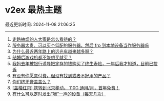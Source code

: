 # v2ex 最热主题

最近更新时间: 2024-11-08 21:06:25

--- 
1. [走路抽烟的人大家是怎么看待的？](https://www.v2ex.com/t/1087610) 
2. [服务器太贵，可以买个低配的服务器，然后 frp 到本地设备当作服务器吗](https://www.v2ex.com/t/1087616) 
3. [为什么最近两年路上的远光车越来越多啊？](https://www.v2ex.com/t/1087627) 
4. [结婚后游戏机都不能想买就买？](https://www.v2ex.com/t/1087628) 
5. [我妈去年被银行诱导把定存的钱购买了终生寿险，一年后我才知道，目前已投诉](https://www.v2ex.com/t/1087631) 
6. [有没有你愿意付费，但没有找到或者不好用的产品？](https://www.v2ex.com/t/1087606) 
7. [你们挤牙膏盖盖么？](https://www.v2ex.com/t/1087626) 
8. [[盖楼红包] 携转到北京移动， 110G 通用/月，首年免费！](https://www.v2ex.com/t/1087712) 
9. [有什么可以定时发出“嘀”一声的设备（每天几次）](https://www.v2ex.com/t/1087737) 

